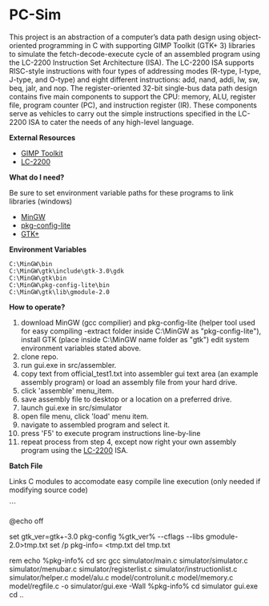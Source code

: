 # PC-Sim

This project is an abstraction of a computer’s data path design using object-oriented programming in C with supporting GIMP Toolkit (GTK+ 3) libraries to simulate the fetch-decode-execute cycle of an assembled program using the LC-2200 Instruction Set Architecture (ISA). The LC-2200 ISA supports RISC-style instructions with four types of addressing modes (R-type, I-type, J-type, and O-type) and eight different instructions: add, nand, addi, lw, sw, beq, jalr, and nop. The register-oriented 32-bit single-bus data path design contains five main components to support the CPU: memory, ALU, register file, program counter (PC), and instruction register (IR). These components serve as vehicles to carry out the simple instructions specified in the LC-2200 ISA to cater the needs of any high-level language. 

**External Resources**
<ul>
<li><a href="https://developer.gnome.org/gtk3/stable/index.html">GIMP Toolkit</a></li>
<li><a href="http://www.cc.gatech.edu/~rama/CS2200-External/projects/p2/LC-2200-32.html">LC-2200</a></li>
</ul>

**What do I need?**
<p> Be sure to set environment variable paths for these programs to link libraries (windows) </p>

<ul>
<li><a href="https://sourceforge.net/projects/mingw/">MinGW</a></li>
<li><a href="https://sourceforge.net/projects/pkgconfiglite/">pkg-config-lite</a></li>
<li><a href="https://sourceforge.net/projects/gtk-win/?source=directory">GTK+</a></li>
</ul>

**Environment Variables** 
```
C:\MinGW\bin
C:\MinGW\gtk\include\gtk-3.0\gdk
C:\MinGW\gtk\bin
C:\MinGW\pkg-config-lite\bin
C:\MinGW\gtk\lib\gmodule-2.0

```

**How to operate?**

  1. download MinGW (gcc compilier) and pkg-config-lite (helper tool used for easy compiling -extract folder inside C:\MinGW as "pkg-config-lite"), install GTK (place inside C:\MinGW name folder as "gtk") edit system environment variables stated above. 
  2. clone repo.
  3. run gui.exe in src/assembler.
  4. copy text from official_test1.txt into assembler gui text area (an example assembly program) or load an assembly file from your hard drive.
  5. click 'assemble' menu_item.
  6. save assembly file to desktop or a location on a preferred drive.
  7. launch gui.exe in src/simulator
  8. open file menu, click 'load' menu item.
  9. navigate to assembled program and select it.
  10. press 'F5' to execute program instructions line-by-line
  11. repeat process from step 4, except now right your own assembly program using the <a href="http://www.cc.gatech.edu/~rama/CS2200-External/projects/p2/LC-2200-32.html">LC-2200</a> ISA.
 

**Batch File**
<p> Links C modules to accomodate easy compile line execution (only needed if modifying source code)</p>
```
 
@echo off
 
set gtk_ver=gtk+-3.0
pkg-config %gtk_ver% --cflags --libs gmodule-2.0>tmp.txt
set /p pkg-info= <tmp.txt
del tmp.txt
 
rem echo %pkg-info%
cd src
gcc simulator/main.c simulator/simulator.c simulator/menubar.c simulator/registerlist.c simulator/instructionlist.c simulator/helper.c model/alu.c model/controlunit.c model/memory.c model/regfile.c -o simulator/gui.exe -Wall %pkg-info%
cd simulator
gui.exe
cd ..


```
